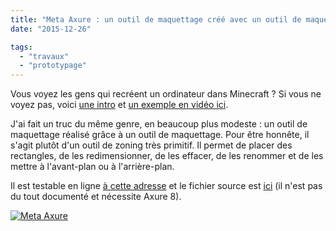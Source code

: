 ```yaml
---
title: "Meta Axure : un outil de maquettage créé avec un outil de maquettage"
date: "2015-12-26"

tags:
  - "travaux"
  - "prototypage"
---
```


Vous voyez les gens qui recréent un ordinateur dans Minecraft ? Si vous ne voyez pas, voici [une intro](http://minecraft.gamepedia.com/Tutorials/Redstone_computers) et [un exemple en vidéo ici](https://www.youtube.com/watch?v=aQqWorbrAaY).

J'ai fait un truc du même genre, en beaucoup plus modeste : un outil de maquettage réalisé grâce à un outil de maquettage. Pour être honnête, il s'agit plutôt d'un outil de zoning très primitif. Il permet de placer des rectangles, de les redimensionner, de les effacer, de les renommer et de les mettre à l'avant-plan ou à l'arrière-plan.

Il est testable en ligne [à cette adresse](http://toutcequibouge.net/Divers/meta%20axure/home.html) et le fichier source est [ici](http://toutcequibouge.net/Divers/meta%20axure/meta%20axure.rp) (il n'est pas du tout documenté et nécessite Axure 8).

[![Meta Axure](/blog/assets/images/2016-01-04_11h26_09-1024x727.png)](http://toutcequibouge.net/Divers/meta%20axure/home.html)
